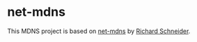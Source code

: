 # net-mdns

This MDNS project is based on [net-mdns](https://github.com/richardschneider/net-mdns) by [Richard Schneider](https://github.com/richardschneider).